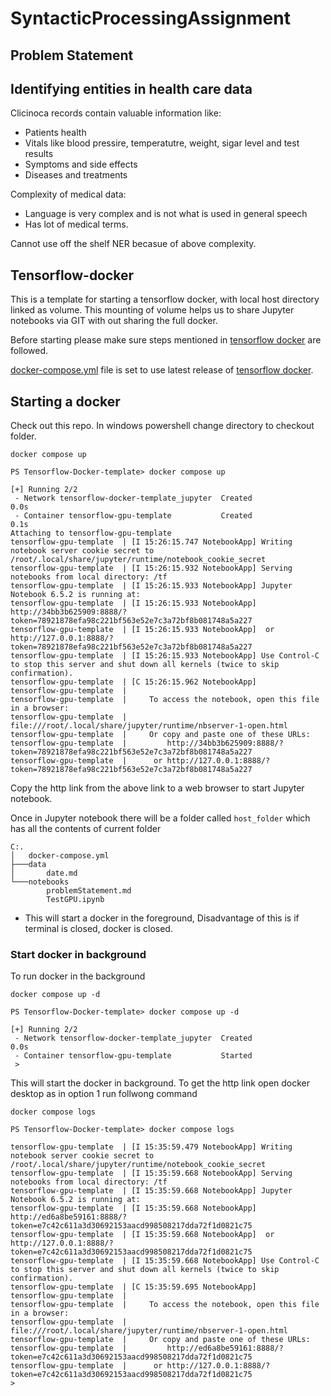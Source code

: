 # SyntacticProcessingAssignment
## Problem Statement
Identifying entities in health care data
----------------------------------------
Clicinoca records contain valuable information like:
 * Patients health
 * Vitals like blood pressire, temperatutre, weight, sigar level and test results
 * Symptoms and side effects
 * Diseases and treatments

Complexity of medical data: 
* Language is very complex and is not what is used in general speech
* Has lot of medical terms.


Cannot use off the shelf NER becasue of above complexity.


## Tensorflow-docker
This is a template for starting a tensorflow docker, with local host directory linked as volume.
This mounting of volume helps us to share Jupyter notebooks via GIT with out sharing the full docker.

Before starting please make sure steps mentioned in  [tensorflow docker](https://www.tensorflow.org/install/docker) are followed.


[docker-compose.yml](docker-compose.yml) file is set to use latest release of [tensorflow docker](https://hub.docker.com/r/tensorflow/tensorflow/).  


## Starting a docker
Check out this repo. In windows powershell change directory to checkout folder.

```
docker compose up
```

```console
PS Tensorflow-Docker-template> docker compose up

[+] Running 2/2
 - Network tensorflow-docker-template_jupyter  Created                                                             0.0s
 - Container tensorflow-gpu-template           Created                                                             0.1s
Attaching to tensorflow-gpu-template
tensorflow-gpu-template  | [I 15:26:15.747 NotebookApp] Writing notebook server cookie secret to /root/.local/share/jupyter/runtime/notebook_cookie_secret
tensorflow-gpu-template  | [I 15:26:15.932 NotebookApp] Serving notebooks from local directory: /tf
tensorflow-gpu-template  | [I 15:26:15.933 NotebookApp] Jupyter Notebook 6.5.2 is running at:
tensorflow-gpu-template  | [I 15:26:15.933 NotebookApp] http://34bb3b625909:8888/?token=78921878efa98c221bf563e52e7c3a72bf8b081748a5a227
tensorflow-gpu-template  | [I 15:26:15.933 NotebookApp]  or http://127.0.0.1:8888/?token=78921878efa98c221bf563e52e7c3a72bf8b081748a5a227
tensorflow-gpu-template  | [I 15:26:15.933 NotebookApp] Use Control-C to stop this server and shut down all kernels (twice to skip confirmation).
tensorflow-gpu-template  | [C 15:26:15.962 NotebookApp]
tensorflow-gpu-template  |
tensorflow-gpu-template  |     To access the notebook, open this file in a browser:
tensorflow-gpu-template  |         file:///root/.local/share/jupyter/runtime/nbserver-1-open.html
tensorflow-gpu-template  |     Or copy and paste one of these URLs:
tensorflow-gpu-template  |         http://34bb3b625909:8888/?token=78921878efa98c221bf563e52e7c3a72bf8b081748a5a227
tensorflow-gpu-template  |      or http://127.0.0.1:8888/?token=78921878efa98c221bf563e52e7c3a72bf8b081748a5a227
```
Copy the http link from the above link to a web browser to start Jupyter notebook.

Once in Jupyter notebook there will be a folder called `host_folder` which has all the contents of current folder 
```
C:.
│   docker-compose.yml
├───data
│       date.md
└───notebooks
        problemStatement.md
        TestGPU.ipynb
```

* This will start a docker in the foreground, Disadvantage of this is if terminal is closed, docker is closed. 

### Start docker in background

To run docker in the background

```
docker compose up -d
```

```console
PS Tensorflow-Docker-template> docker compose up -d

[+] Running 2/2
 - Network tensorflow-docker-template_jupyter  Created                                                             0.0s
 - Container tensorflow-gpu-template           Started
 >
```
This will start the docker in background. To get the http link open docker desktop as in option 1 run follwong command
```
docker compose logs
```

```console
PS Tensorflow-Docker-template> docker compose logs

tensorflow-gpu-template  | [I 15:35:59.479 NotebookApp] Writing notebook server cookie secret to /root/.local/share/jupyter/runtime/notebook_cookie_secret
tensorflow-gpu-template  | [I 15:35:59.668 NotebookApp] Serving notebooks from local directory: /tf
tensorflow-gpu-template  | [I 15:35:59.668 NotebookApp] Jupyter Notebook 6.5.2 is running at:
tensorflow-gpu-template  | [I 15:35:59.668 NotebookApp] http://ed6a8be59161:8888/?token=e7c42c611a3d30692153aacd998508217dda72f1d0821c75
tensorflow-gpu-template  | [I 15:35:59.668 NotebookApp]  or http://127.0.0.1:8888/?token=e7c42c611a3d30692153aacd998508217dda72f1d0821c75
tensorflow-gpu-template  | [I 15:35:59.668 NotebookApp] Use Control-C to stop this server and shut down all kernels (twice to skip confirmation).
tensorflow-gpu-template  | [C 15:35:59.695 NotebookApp]
tensorflow-gpu-template  |
tensorflow-gpu-template  |     To access the notebook, open this file in a browser:
tensorflow-gpu-template  |         file:///root/.local/share/jupyter/runtime/nbserver-1-open.html
tensorflow-gpu-template  |     Or copy and paste one of these URLs:
tensorflow-gpu-template  |         http://ed6a8be59161:8888/?token=e7c42c611a3d30692153aacd998508217dda72f1d0821c75
tensorflow-gpu-template  |      or http://127.0.0.1:8888/?token=e7c42c611a3d30692153aacd998508217dda72f1d0821c75
>
```

